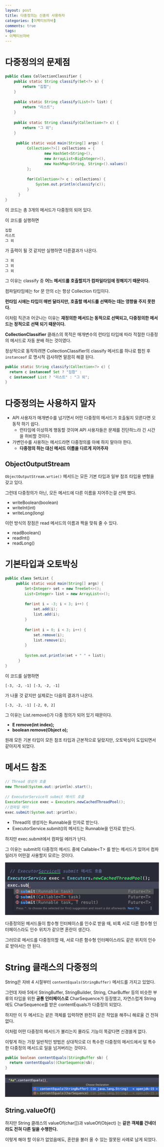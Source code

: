 ```yaml
---
layout: post
title: 다중정의는 신중히 사용하자
categories: [이펙티브자바]
comments: true 
tags:
- 이펙티브자바
---
```




# 다중정의의 문제점

```java
public class CollectionClassifier {
    public static String classify(Set<?> s) {
        return "집합";
    }

    public static String classify(List<?> list) {
        return "리스트";
    }

    public static String classify(Collection<?> c) {
        return "그 외";
    }

     public static void main(String[] args) {
          Collection<?>[] collections = {
                  new HashSet<String>(),
                  new ArrayList<BigInteger>(),
                  new HashMap<String, String>().values()
          };

          for(Collection<?> c : collections) {
              System.out.println(classify(c));
          }
      }
}
```

이 코드는 총 3개의 메서드가 다중정의 되어 있다.

이 코드를 실행하면 

```
집합
리스트
그 외
```

가 출력이 될 것 같지만 실행하면 다른결과가 나온다.

```
그 외
그 외
그 외
```



그 이유는 classify 중 **어느 메서드를 호출할지가 컴파일타임에 정해지기 때문이다.** 

컴파일타임에는 for 문 안의 c는 항상 Collection 타입이다.

**런타임 시에는 타입이 매번 달라지만, 호출할 메서드를 선택하는 데는 영향을 주지 못한다.**

이처럼 직관과 어긋나는 이유는 **재정의한 메서드는 동적으로 선택되고, 다중정의한 메서드는 정적으로 선택 되기 때문이다.**

**CollectionClassifier** 클래스의 목적은 매개변수의 런타임 타입에 따라 적절한 다중정의 메서드로 자동 분배 하는 것이였다.

정상적으로 동작하려면 CollectionClassifier의 classify 메서드를 하나로 합친 후 `instanceof` 로 명시적 검사하면 말끔히 해결 된다.

```java
public static String classify(Collection<?> c) {
  return c instanceof Set ? "집합" : 
  c instanceof List ? "리스트" : "그 외";
}
```



# 다중정의는 사용하지 말자

- API 사용자가 매개변수를 넘기면서 어떤 다중정의 메서드가 호출될지 모른다면 오동작 하기 쉽다.
  - 런타임에 이상하게 행동할 것이며 API 사용자들은 문제를 진단하느라 긴 시간을 허비할 것이다.
- 가변인수를 사용하는 메서드라면 다중정의를 아예 하지 말아야 한다.
  - **다중정의 하는 대신 메서드 이름을 다르게 지어주자**



## ObjectOutputStream

`ObjectOutputStream.wrtie()` 메서드는 모든 기본 타입과 일부 참조 타입용 변형을 갖고 있다.

그런데 다중정의가 아닌, 모든 메서드에 다른 이름을 지어주는걸 선택 했다.

- writeBoolean(boolean)
- writeInt(int)
- writeLong(long)

이런 방식의 장점은 read 메서드의 이름과 짝을 맞춰 줄 수 있다.

- readBoolean()
- readInt()
- readLong()



# 기본타입과 오토박싱

```java
public class SetList {
     public static void main(String[] args) {
         Set<Integer> set = new TreeSet<>();
         List<Integer> list = new ArrayList<>();

         for(int i = -3; i < 3; i++) {
             set.add(i);
             list.add(i);
         }

         for(int i = 0; i < 3; i++) {
             set.remove(i);
             list.remove(i);
         }

         System.out.println(set + " " + list);
      }
}

```

이 코드를 실행하면

```
[-3, -2, -1] [-3, -2, -1]
```

가 나올 것 같지만 실제로는 다음의 결과가 나온다.

```
[-3, -2, -1] [-2, 0, 2]
```

그 이유는 List.remove()가 다중 정의가 되어 있기 때문이다.

- **E remove(int index);**
- **boolean remove(Object o);**

원래  모든 기본 타입이 모든 참조 타입과 근본적으로 달랐지만, 오토박싱이 도입되면서 같아지게 되었다.



# 메서드 참조

```java
// Thread 생성자 호출
new Thread(System.out::println).start();

// ExecutorService의 submit 메서드 호출
ExecutorService exec = Executors.newCachedThreadPool();
//컴파일 에러
exec.submit(System.out::println);
```

- Thread의 생성자는 Runnable을 인자로 받는다.
- ExecutorService.submit()의 메서드는 Runnable을 인자로 받는다.

하지만 exec.submit에서 컴파일 에러가 난다.

그 이유는 submit의 다중정의 메서드 중에 Callable<T\> 를 받는 메서드가 있어서 컴파일러가 어떤걸 사용할지 모르는 것이다.

![이미지내용](method-reference.png)

다중정의된 메서드들이 함수형 인터페이스를 인수로 받을 때, 비록 서로 다른 함수형 인터페이스라도 인수 위치가 같으면 혼란이 생긴다.

그러므로 메서드를 다중정의할 때, 서로 다른 함수형 인터페이스라도 같은 위치의 인수로 받아서는 안 된다.



# String 클래스의 다중정의

String은 자바 4 시절부터 `contentEquals(StringBuffer)` 메서드를 가지고 있었다.

그런데 자바 5에서 StringBuffer, StringBuilder, String, CharBuffer 등의 비슷한 부류의 타입을 위한 **공통 인터페이스로** CharSequence가 등장했고, 자연스럽게 String에도 CharSequence를 받은 contentEquals가 다중정의 되었다.

하지만 이 두 메서드는 같은 객체를 입력하면 완전히 같은 작업을 해주니 해로울 건 전혀 없다.

이처럼 어떤 다중정의 메서드가 불리는지 몰라도 기능이 똑같다면 신경쓸게 없다. 

이렇게 하는 가장 일반적인 방법은 상대적으로 더 특수한 다중정의 메서드에서 덜 특수한 다중정의 메서드로 일을 넘겨버리는 것이다.

```java
public boolean contentEquals(StringBuffer sb) {
  return contentEquals((CharSequence)sb);
}
```

![이미지내용](string-example.png)



## String.valueOf()

하지만 String 클래스의 valueOf(char[])과 valueOf(Object) 는 **같은 객체를 건네더라도 전혀 다른 일을 수행한다.**

이렇게 해야 할 이유가 없었음에도, 혼란을 불러 올 수 있는 잘못된 사례로 남게 되었다.

